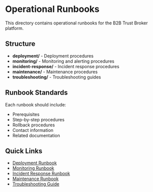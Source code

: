 # Operational Runbooks

This directory contains operational runbooks for the B2B Trust Broker platform.

## Structure

- **deployment/** - Deployment procedures
- **monitoring/** - Monitoring and alerting procedures  
- **incident-response/** - Incident response procedures
- **maintenance/** - Maintenance procedures
- **troubleshooting/** - Troubleshooting guides

## Runbook Standards

Each runbook should include:
- Prerequisites
- Step-by-step procedures
- Rollback procedures
- Contact information
- Related documentation

## Quick Links

- [Deployment Runbook](deployment/deployment.md)
- [Monitoring Runbook](monitoring/monitoring.md)
- [Incident Response Runbook](incident-response/incident-response.md)
- [Maintenance Runbook](maintenance/maintenance.md)
- [Troubleshooting Guide](troubleshooting/troubleshooting.md) 